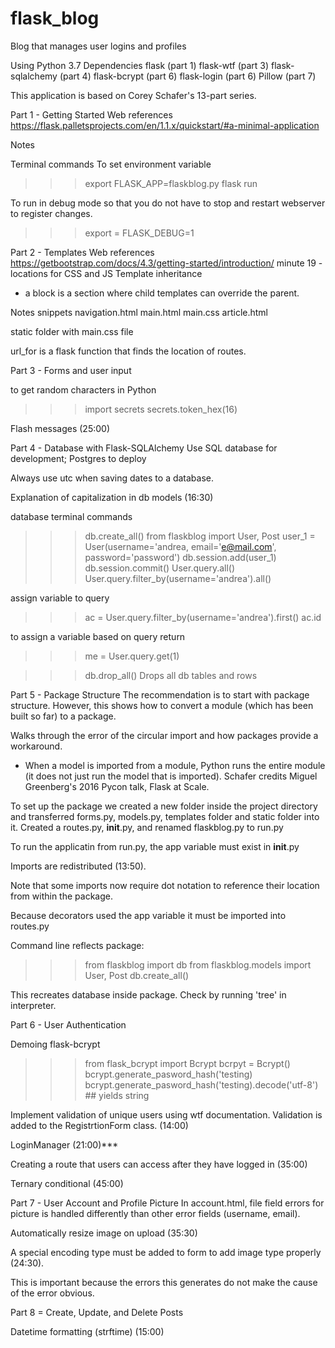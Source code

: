 # flask_blog
Blog that manages user logins and profiles

Using Python 3.7
Dependencies
 flask (part 1)
 flask-wtf (part 3)
 flask-sqlalchemy (part 4)
 flask-bcrypt (part 6)
 flask-login (part 6)
 Pillow (part 7)

 This application is based on Corey Schafer's 13-part series.

Part 1 - Getting Started
Web references
https://flask.palletsprojects.com/en/1.1.x/quickstart/#a-minimal-application

Notes

Terminal commands
To set environment variable
>>> export FLASK_APP=flaskblog.py
>>> flask run

To run in debug mode so that you do not have to stop and restart webserver to register changes.
>>> export = FLASK_DEBUG=1

Part 2 - Templates
Web references
https://getbootstrap.com/docs/4.3/getting-started/introduction/
minute 19 - locations for CSS and JS
Template inheritance
 - a block is a section where child templates can override the parent.

 Notes
 snippets
    navigation.html
    main.html
    main.css
    article.html

 static folder with main.css file

 url_for is a flask function that finds the location of routes. 

 Part 3 - Forms and user input

to get random characters in Python
>>>import secrets
>>>secrets.token_hex(16)

Flash messages (25:00)

Part 4 - Database with Flask-SQLAlchemy
Use SQL database for development; Postgres to deploy

Always use utc when saving dates to a database.

Explanation of capitalization in db models (16:30)

database terminal commands
>>>db.create_all()
>>>from flaskblog import User, Post
>>>user_1 = User(username='andrea, email='e@mail.com', password='password')
>>>db.session.add(user_1)
>>>db.session.commit()
>>>User.query.all()
>>>User.query.filter_by(username='andrea').all()

assign variable to query

>>>ac = User.query.filter_by(username='andrea').first()
>>>ac.id

to assign a variable based on query return
>>> me = User.query.get(1)

>>>db.drop_all()
Drops all db tables and rows

Part 5 - Package Structure
The recommendation is to start with package structure. However, this shows how to convert a module (which has been built so far) to a package. 

Walks through the error of the circular import and how packages provide a workaround.
   -  When a model is imported from a module, Python runs the entire module (it does not just run the model that is imported). Schafer credits Miguel Greenberg's 2016 Pycon talk, Flask at Scale.

To set up the package we created a new folder inside the project directory and transferred forms.py, models.py, templates folder and static folder into it. Created a routes.py, __init__.py, and renamed flaskblog.py to run.py    

To run the applicatin from run.py, the app variable must exist in __init__.py

Imports are redistributed (13:50).

Note that some imports now require dot notation to reference their location from within the package. 

Because decorators used the app variable it must be imported into routes.py

Command line reflects package:
>>>from flaskblog import db
>>>from flaskblog.models import User, Post
>>>db.create_all()

This recreates database inside package. Check by running 'tree' in interpreter.

Part 6 - User Authentication

Demoing flask-bcrypt
>>>from flask_bcrypt import Bcrypt
>>>bcrpyt = Bcrypt()
>>>bcrypt.generate_pasword_hash('testing)
>>>bcrypt.generate_pasword_hash('testing).decode('utf-8') ## yields string

Implement validation of unique users using wtf documentation. Validation is added to the RegistrtionForm class. (14:00)

LoginManager (21:00)***

Creating a route that users can access after they have logged in (35:00)

Ternary conditional (45:00)

Part 7 - User Account and Profile Picture
In account.html, file field errors for picture is handled differently than other error fields (username, email). 

Automatically resize image on upload (35:30)



A special encoding type must be added to form to add image type properly (24:30).
<form method="POST" action="" enctype="multipart/form-data">
This is important because the errors this generates do not make the cause of the error obvious. 

Part 8 = Create, Update, and Delete Posts

Datetime formatting (strftime) (15:00)



